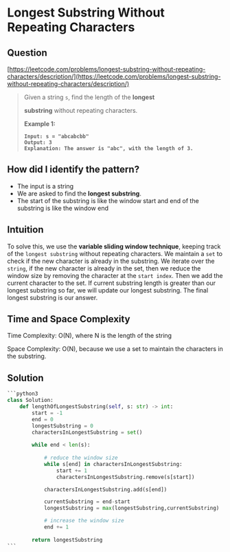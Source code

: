 # Longest Substring Without Repeating Characters

## Question

[https://leetcode.com/problems/longest-substring-without-repeating-characters/description/](https://leetcode.com/problems/longest-substring-without-repeating-characters/description/)

> Given a string `s`, find the length of the **longest**&#x20;
>
> **substring** without repeating characters.
>
> &#x20;
>
> **Example 1:**
>
> <pre><code><strong>Input: s = "abcabcbb"
> </strong><strong>Output: 3
> </strong><strong>Explanation: The answer is "abc", with the length of 3.
> </strong></code></pre>

## How did I identify the pattern?

* The input is a string
* We are asked to find the **longest substring**.
* The start of the substring is like the window start and end of the substring is like the window end

## Intuition

To solve this, we use the **variable sliding window technique**, keeping track of the `longest substring` without repeating characters. We maintain a `set` to check if the new character is already in the substring. We iterate over the `string`, if the new character is already in the set, then we reduce the window size by removing the character at the `start index`. Then we add the current character to the set.  If current substring length is greater than our longest substring so far, we will update our longest substring. The final longest substring is our answer.

## Time and Space Complexity

Time Complexity: O(N), where N is the length of the string

Space Complexity: O(N), because we use a set to maintain the characters in the substring.

## Solution

````python
```python3
class Solution:
    def lengthOfLongestSubstring(self, s: str) -> int:
        start = -1
        end = 0
        longestSubstring = 0
        charactersInLongestSubstring = set()
        
        while end < len(s):
            
            # reduce the window size
            while s[end] in charactersInLongestSubstring:
                start += 1
                charactersInLongestSubstring.remove(s[start])

            charactersInLongestSubstring.add(s[end])

            currentSubstring = end-start
            longestSubstring = max(longestSubstring,currentSubstring)

            # increase the window size
            end += 1
            
        return longestSubstring
```
````
